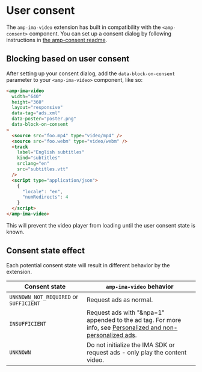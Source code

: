 <!---
Copyright 2018 The AMP HTML Authors. All Rights Reserved.

Licensed under the Apache License, Version 2.0 (the "License");
you may not use this file except in compliance with the License.
You may obtain a copy of the License at

      http://www.apache.org/licenses/LICENSE-2.0

Unless required by applicable law or agreed to in writing, software
distributed under the License is distributed on an "AS-IS" BASIS,
WITHOUT WARRANTIES OR CONDITIONS OF ANY KIND, either express or implied.
See the License for the specific language governing permissions and
limitations under the License.
-->

# User consent

The `amp-ima-video` extension has built in compatibility with the
`<amp-consent>` component. You can set up a consent dialog by following
instructions in
[the amp-consent readme](https://github.com/ampproject/amphtml/blob/master/extensions/amp-consent/amp-consent.md).

## Blocking based on user consent

After setting up your consent dialog, add the `data-block-on-consent` parameter
to your `<amp-ima-video>` component, like so:

```html
<amp-ima-video
  width="640"
  height="360"
  layout="responsive"
  data-tag="ads.xml"
  data-poster="poster.png"
  data-block-on-consent
>
  <source src="foo.mp4" type="video/mp4" />
  <source src="foo.webm" type="video/webm" />
  <track
    label="English subtitles"
    kind="subtitles"
    srclang="en"
    src="subtitles.vtt"
  />
  <script type="application/json">
    {
      "locale": "en",
      "numRedirects": 4
    }
  </script>
</amp-ima-video>
```

This will prevent the video player from loading until the user consent state is
known.

## Consent state effect

Each potential consent state will result in different behavior by the extension.

| Consent state                          | `amp-ima-video` behavior                                                                                                                                             |
| -------------------------------------- | -------------------------------------------------------------------------------------------------------------------------------------------------------------------- |
| `UNKNOWN_NOT_REQUIRED` or `SUFFICIENT` | Request ads as normal.                                                                                                                                               |
| `INSUFFICIENT`                         | Request ads with "&npa=1" appended to the ad tag. For more info, see [Personalized and non-personalized ads](https://support.google.com/dfp_premium/answer/9005435). |
| `UNKNOWN`                              | Do not initialize the IMA SDK or request ads - only play the content video.                                                                                          |
